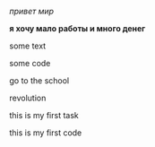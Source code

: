 
*привет мир*

**я хочу мало работы и много 
денег**

some text

some code

go to the school

revolution

this is my first task

this is my first code
